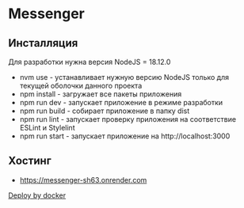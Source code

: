 # Messenger

## Инсталляция
Для разработки нужна версия NodeJS = 18.12.0
* nvm use - устанавливает нужную версию NodeJS только для текущей оболочки данного проекта
* npm install - загружает все пакеты приложения
* npm run dev - запускает приложение в режиме разработки
* npm run build - собирает приложение в папку dist
* npm run lint - запускает проверку приложения на соответствие ESLint и Stylelint
* npm run start - запускает приложение на http://localhost:3000

## Хостинг
* https://messenger-sh63.onrender.com

[Deploy by docker](https://cloud.mail.ru/public/TPhn/4Sap5mDSQ)
